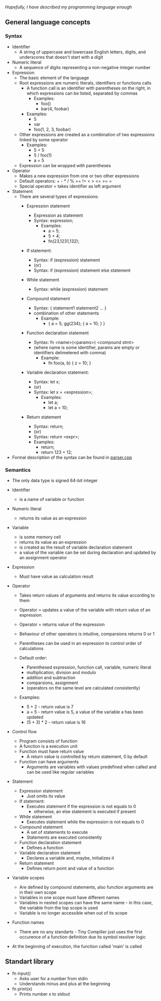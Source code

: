 *Hopefully, I have described my programming language enough*

## General language concepts
### Syntax
- Identifier
    - A string of uppercase and lowercase English letters, digits, and underscores that doesn't start with a digit
- Numeric literal
    - A sequence of digits representing a non-negative integer number
- Expression
    - The basic element of the language
    - Root expressions are numeric literals, identifiers or functions calls
        - A function call is an identifier with parentheses on the right, in which expressions can be listed, separated by commas
            - Examples:
                - foo()
                - bar(4, foobar)
        - Examples:
            - 5
            - var
            - foo(1, 2, 3, foobar)
    - Other expressions are created as a combination of two expressions linked by some operator
        - Examples:
            - 5 + 5
            - 5 / foo(1)
            - a = 5
    - Expression can be wrapped with parentheses
- Operator
    - Makes a new expression from one or two other expressions
    - Default operators: + - * / % == != \< \> \<= \>= =
    - Special operator = takes identifier as left argument
- Statement
    - There are several types of expressions:
        - Expression statement
            - Expression as statement
            - Syntax: expression;
                - Examples:
                    - a = 5;
                    - 5 + 4;
                    - fn(23,1231,132);
        - If statement:
            - Syntax: if (expression) statement
            - (or)
            - Syntax: if (expression) statement else statement
        - While statement
            - Syntax: while (expression) statement
        - Compound statement
            - Syntax: { statement1 statement2 ... }
            - combination of other statements
                - Example:
                    - { a = 5; gg(234); { a = 10; } }
        - Function declaration statement
            - Syntax: fn \<name\>(\<params\>) \<compound stmt\>
            - (where name is some identifier, params are empty or identifiers delimetered with comma)
                - Example:
                    - fn foo(a, b) { z = 10; }

        - Variable declaration statement:
            - Syntax: let x;
            - (or)
            - Syntax: let x = \<expression\>;
                - Examples:
                    - let a;
                    - let a = 10;
        - Return statement
            - Syntax: return;
            - (or)
            - Syntax: return \<expr\>;
            - Examples:
                - return;
                - return 123 + 12;
- Formal description of the syntax can be found in [parser.cpp](parser.cpp)
                    
### Semantics
- The only data type is signed 64-bit integer
- Identifier
    - is a name of variable or function
- Numeric literal
    - returns its value as an expression
- Variable
    - is some memory cell
    - returns its value as an expression
    - is created as the result of variable declaration statement
    - a value of the variable can be set during declaration and updated by an assignment operator 
- Expression
    - Must have value as calculation result
- Operator
    - Takes return values of arguments and returns its value according to them
    - Operator = updates a value of the variable with return value of an expression.
    - Operator = returns value of the expression
    - Behaviour of other operators is intuitive, comparsions returns 0 or 1
    - Parentheses can be used in an expression to control order of calculations
    - Default order:
        - Parenthesed expression, function call, variable, numeric literal
        - multiplication, division and modulo
        - addition and subtraction
        - comparsions, assignment
        - (operators on the same level are calculated consistently)
        
    - Examples:
        - 5 + 2 - return value is 7
        - a = 5 - return value is 5, a value of the variable a has been updated
        - (5 + 3) * 2 - return value is 16

- Control flow
    - Program consists of function
    - A function is a execution unit
    - Function must have return value
        - A return value is controlled by return statement, 0 by default
    - Function can have arguments
        - Arguments are variables with values predefined when called and can be used like regular variables
- Statement
    - Expression statement
        - Just omits its value
    - If statement:
        - Executes statement if the expression is not equals to 0
            - otherwise, an else statement is executed if present
    - While statement
        - Executes statement while the expression is not equals to 0
    - Compound statement
        - A set of statements to execute
        - Statements are executed consistently
    - Function declaration statement
        - Defines a function
    - Variable declaration statement
        - Declares a variable and, maybe, initializes it
    - Return statement
        - Defines return point and value of a function
        
- Variable scopes
    - Are defined by compound statements, also function arguments are in their own scope
    - Variables in one scope must have different names
    - Variables in nested scopes can have the same name - in this case, the variable from the top scope is used
    - Variable is no longer accessible when out of its scope
    
- Function names
    - There are no any standarts - Tiny Compilier just uses the first occurence of a function definition due its symbol resolver logic
    
- At the beginning of execution, the function called 'main' is called

## Standart library
- fn input()
    - Asks user for a number from stdin
    - Understands minus and plus at the beginning
- fn print(x)
    - Prints number x to stdout
